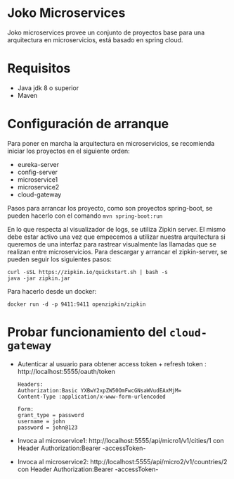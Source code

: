 # Joko Microservices
Joko microservices provee un conjunto de proyectos base para una arquitectura en microservicios, 
está basado en spring cloud.

# Requisitos
- Java jdk 8 o superior
- Maven 

# Configuración de arranque 
Para poner en marcha la arquitectura en microservicios, se recomienda iniciar los proyectos en el siguiente orden:
- eureka-server
- config-server
- microservice1
- microservice2
- cloud-gateway

Pasos para arrancar los proyecto, como son proyectos spring-boot, se pueden hacerlo con el comando `mvn spring-boot:run`

En lo que respecta al visualizador de logs, se utiliza Zipkin server. El mismo debe estar activo una vez que empecemos a utilizar nuestra arquitectura si queremos de una interfaz para rastrear visualmente las llamadas que se realizan entre microservicios. 
Para descargar y arrancar el zipkin-server, se pueden seguir los siguientes pasos:
```
curl -sSL https://zipkin.io/quickstart.sh | bash -s
java -jar zipkin.jar
```
Para hacerlo desde un docker:
```
docker run -d -p 9411:9411 openzipkin/zipkin
```

# Probar funcionamiento del `cloud-gateway`
- Autenticar al usuario para obtener access token + refresh token : http://localhost:5555/oauth/token 
  ```
  Headers: 
  Authorization:Basic YXBwY2xpZW50OmFwcGNsaWVudEAxMjM=
  Content-Type :application/x-www-form-urlencoded
  ```
  ```
  Form:
  grant_type = password
  username = john
  password = john@123
  ```
  
- Invoca al microservice1: http://localhost:5555/api/micro1/v1/cities/1 con Header Authorization:Bearer -accessToken-
- Invoca al microservice2: http://localhost:5555/api/micro2/v1/countries/2 con Header Authorization:Bearer -accessToken-


